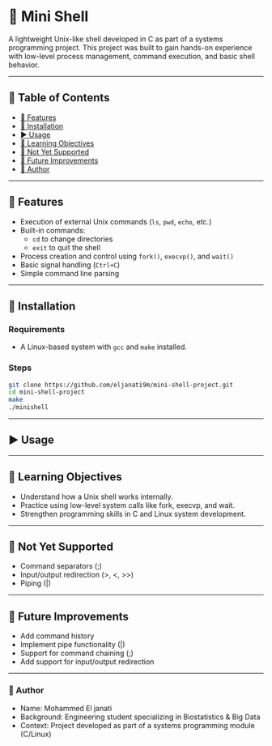 # 🐚 Mini Shell

A lightweight Unix-like shell developed in C as part of a systems programming project. This project was built to gain hands-on experience with low-level process management, command execution, and basic shell behavior.

---

## 📌 Table of Contents

- [🔧 Features](#-features)
- [📁 Installation](#-installation)
- [▶️ Usage](#-usage)
- [🎯 Learning Objectives](#-learning-objectives)
- [🚫 Not Yet Supported](#-not-yet-supported)
- [🚀 Future Improvements](#-future-improvements)
- [👤 Author](#-author)

---

## 🔧 Features

- Execution of external Unix commands (`ls`, `pwd`, `echo`, etc.)
- Built-in commands:
  - `cd` to change directories
  - `exit` to quit the shell
- Process creation and control using `fork()`, `execvp()`, and `wait()`
- Basic signal handling (`Ctrl+C`)
- Simple command line parsing

---

## 📁 Installation

### Requirements

- A Linux-based system with `gcc` and `make` installed.

### Steps

```bash
git clone https://github.com/eljanati9m/mini-shell-project.git
cd mini-shell-project
make
./minishell
```

---

## ▶️ Usage


---

## 🎯 Learning Objectives

- Understand how a Unix shell works internally.
- Practice using low-level system calls like fork, execvp, and wait.
- Strengthen programming skills in C and Linux system development.

---

## 🚫 Not Yet Supported

- Command separators (;)
- Input/output redirection (>, <, >>)
- Piping (|)

---

## 🚀 Future Improvements

- Add command history
- Implement pipe functionality (|)
- Support for command chaining (;)
- Add support for input/output redirection

---

### 👤 Author

- Name: Mohammed El janati
- Background: Engineering student specializing in Biostatistics & Big Data
- Context: Project developed as part of a systems programming module (C/Linux)
